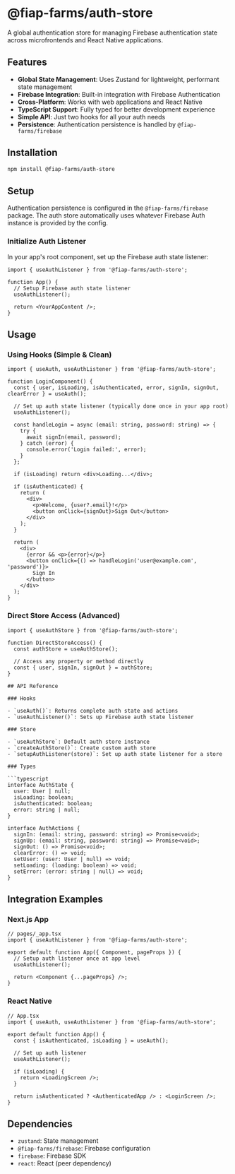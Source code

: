 # @fiap-farms/auth-store

A global authentication store for managing Firebase authentication state across microfrontends and React Native applications.

## Features

- **Global State Management**: Uses Zustand for lightweight, performant state management
- **Firebase Integration**: Built-in integration with Firebase Authentication
- **Cross-Platform**: Works with web applications and React Native
- **TypeScript Support**: Fully typed for better development experience
- **Simple API**: Just two hooks for all your auth needs
- **Persistence**: Authentication persistence is handled by `@fiap-farms/firebase`

## Installation

```bash
npm install @fiap-farms/auth-store
```

## Setup

Authentication persistence is configured in the `@fiap-farms/firebase` package. The auth store automatically uses whatever Firebase Auth instance is provided by the config.

### Initialize Auth Listener

In your app's root component, set up the Firebase auth state listener:

```tsx
import { useAuthListener } from '@fiap-farms/auth-store';

function App() {
  // Setup Firebase auth state listener
  useAuthListener();

  return <YourAppContent />;
}
```

## Usage

### Using Hooks (Simple & Clean)

```tsx
import { useAuth, useAuthListener } from '@fiap-farms/auth-store';

function LoginComponent() {
  const { user, isLoading, isAuthenticated, error, signIn, signOut, clearError } = useAuth();

  // Set up auth state listener (typically done once in your app root)
  useAuthListener();

  const handleLogin = async (email: string, password: string) => {
    try {
      await signIn(email, password);
    } catch (error) {
      console.error('Login failed:', error);
    }
  };

  if (isLoading) return <div>Loading...</div>;
  
  if (isAuthenticated) {
    return (
      <div>
        <p>Welcome, {user?.email}!</p>
        <button onClick={signOut}>Sign Out</button>
      </div>
    );
  }

  return (
    <div>
      {error && <p>{error}</p>}
      <button onClick={() => handleLogin('user@example.com', 'password')}>
        Sign In
      </button>
    </div>
  );
}
```

### Direct Store Access (Advanced)

```tsx
import { useAuthStore } from '@fiap-farms/auth-store';

function DirectStoreAccess() {
  const authStore = useAuthStore();
  
  // Access any property or method directly
  const { user, signIn, signOut } = authStore;
}

## API Reference

### Hooks

- `useAuth()`: Returns complete auth state and actions
- `useAuthListener()`: Sets up Firebase auth state listener

### Store

- `useAuthStore`: Default auth store instance
- `createAuthStore()`: Create custom auth store
- `setupAuthListener(store)`: Set up auth state listener for a store

### Types

```typescript
interface AuthState {
  user: User | null;
  isLoading: boolean;
  isAuthenticated: boolean;
  error: string | null;
}

interface AuthActions {
  signIn: (email: string, password: string) => Promise<void>;
  signUp: (email: string, password: string) => Promise<void>;
  signOut: () => Promise<void>;
  clearError: () => void;
  setUser: (user: User | null) => void;
  setLoading: (loading: boolean) => void;
  setError: (error: string | null) => void;
}
```

## Integration Examples

### Next.js App

```tsx
// pages/_app.tsx
import { useAuthListener } from '@fiap-farms/auth-store';

export default function App({ Component, pageProps }) {
  // Setup auth listener once at app level
  useAuthListener();

  return <Component {...pageProps} />;
}
```

### React Native

```tsx
// App.tsx
import { useAuth, useAuthListener } from '@fiap-farms/auth-store';

export default function App() {
  const { isAuthenticated, isLoading } = useAuth();
  
  // Set up auth listener
  useAuthListener();

  if (isLoading) {
    return <LoadingScreen />;
  }

  return isAuthenticated ? <AuthenticatedApp /> : <LoginScreen />;
}
```

## Dependencies

- `zustand`: State management
- `@fiap-farms/firebase`: Firebase configuration
- `firebase`: Firebase SDK
- `react`: React (peer dependency)
